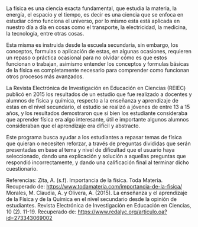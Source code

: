 # 

La física es una ciencia exacta fundamental, que estudia la materia, la energía, el espacio y el tiempo, es decir es una ciencia que se enfoca en estudiar cómo funciona el universo, por lo mismo esta está aplicada en nuestro día a día en cosas como el transporte, la electricidad, la medicina, la tecnología, entre otras cosas.

Esta misma es instruida desde la escuela secundaria, sin embargo, los conceptos, formulas o aplicación de estas, en algunas ocasiones, requieren un repaso o práctica ocasional para no olvidar cómo es que estos funcionan o trabajan, asimismo entender los conceptos y formulas básicas de la física es completamente necesario para comprender como funcionan otros procesos más avanzados.

La Revista Electrónica de Investigación en Educación en Ciencias (REIEC) publicó en 2015 los resultados de un estudio que fue realizado a docentes y alumnos de física y química, respecto a la enseñanza y aprendizaje de estas en el nivel secundario, el estudio se realizó a jóvenes de entre 13 a 15 años, y los resultados demostraron que si bien los estudiante consideraba que aprender física era algo interesante, útil e importante algunos alumnos consideraban que el aprendizaje era difícil y abstracto.

Este programa busca ayudar a los estudiantes a repasar temas de física que quieran o necesiten reforzar, a través de preguntas divididas que serán presentadas en base al tema y nivel de dificultad que el usuario haya seleccionado, dando una explicación y solución a aquellas preguntas que respondió incorrectamente, y dando una calificación final al terminar dicho cuestionario.

Referencias: 
Zita, A. (s.f). Importancia de la física. Toda Materia. Recuperado de: https://www.todamateria.com/importancia-de-la-fisica/
Morales, M. Claudia, A. y Olivera, A. (2015). La enseñanza y el aprendizaje de la Física y de la Química en el nivel secundario desde la opinión de estudiantes. Revista Electrónica de Investigación en Educación en Ciencias, 10 (2). 11-19. Recuperado de: https://www.redalyc.org/articulo.oa?id=273343069002


